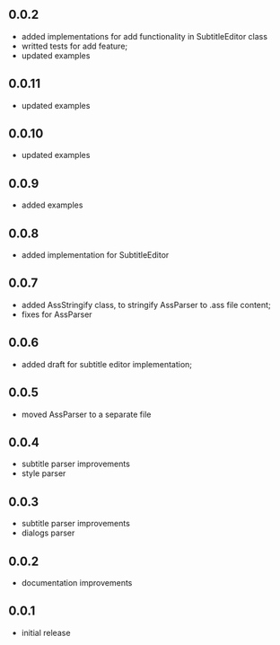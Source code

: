 ## 0.0.2

- added implementations for add functionality in SubtitleEditor class
- writted tests for add feature;
- updated examples

## 0.0.11

- updated examples

## 0.0.10

- updated examples

## 0.0.9

- added examples

## 0.0.8

- added implementation for SubtitleEditor

## 0.0.7

- added AssStringify class, to stringify AssParser to .ass file content;
- fixes for AssParser

## 0.0.6

- added draft for subtitle editor implementation;

## 0.0.5

- moved AssParser to a separate file

## 0.0.4

- subtitle parser improvements
- style parser

## 0.0.3

- subtitle parser improvements
- dialogs parser

## 0.0.2

- documentation improvements

## 0.0.1

- initial release
